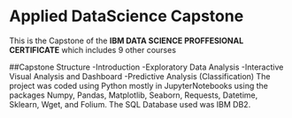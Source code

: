# Applied DataScience Capstone
This is the Capstone of the **IBM DATA SCIENCE PROFFESIONAL CERTIFICATE** which includes 9 other courses

##Capstone Structure
-Introduction
-Exploratory Data Analysis 
-Interactive Visual Analysis and Dashboard
-Predictive Analysis (Classification)
The project was coded using Python mostly in JupyterNotebooks using the packages Numpy, Pandas, Matplotlib, Seaborn, Requests, Datetime, Sklearn, Wget, and Folium.
The SQL Database used was IBM DB2. 
